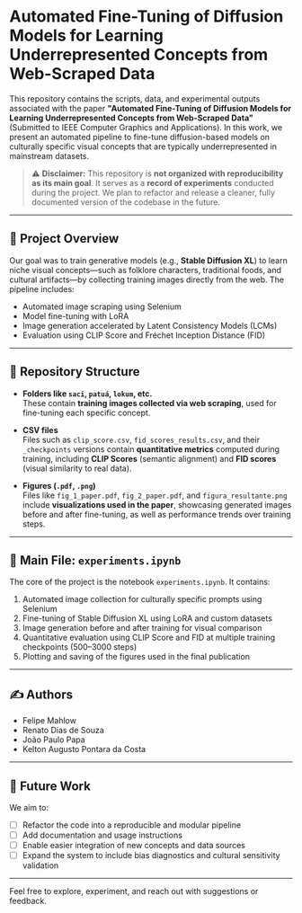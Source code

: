 # Automated Fine-Tuning of Diffusion Models for Learning Underrepresented Concepts from Web-Scraped Data

This repository contains the scripts, data, and experimental outputs associated with the paper **"Automated Fine-Tuning of Diffusion Models for Learning Underrepresented Concepts from Web-Scraped Data"** (Submitted to IEEE Computer Graphics and Applications). In this work, we present an automated pipeline to fine-tune diffusion-based models on culturally specific visual concepts that are typically underrepresented in mainstream datasets.

> ⚠️ **Disclaimer:** This repository is **not organized with reproducibility as its main goal**. It serves as a **record of experiments** conducted during the project. We plan to refactor and release a cleaner, fully documented version of the codebase in the future.

---

## 🧪 Project Overview

Our goal was to train generative models (e.g., **Stable Diffusion XL**) to learn niche visual concepts—such as folklore characters, traditional foods, and cultural artifacts—by collecting training images directly from the web. The pipeline includes:

- Automated image scraping using Selenium
- Model fine-tuning with LoRA
- Image generation accelerated by Latent Consistency Models (LCMs)
- Evaluation using CLIP Score and Fréchet Inception Distance (FID)

---

## 📁 Repository Structure

- **Folders like `saci`, `patuá`, `lokum`, etc.**  
  These contain **training images collected via web scraping**, used for fine-tuning each specific concept.

- **CSV files**  
  Files such as `clip_score.csv`, `fid_scores_results.csv`, and their `_checkpoints` versions contain **quantitative metrics** computed during training, including **CLIP Scores** (semantic alignment) and **FID scores** (visual similarity to real data).

- **Figures (`.pdf`, `.png`)**  
  Files like `fig_1_paper.pdf`, `fig_2_paper.pdf`, and `figura_resultante.png` include **visualizations used in the paper**, showcasing generated images before and after fine-tuning, as well as performance trends over training steps.
---

## 📓 Main File: `experiments.ipynb`

The core of the project is the notebook `experiments.ipynb`. It contains:

1. Automated image collection for culturally specific prompts using Selenium
2. Fine-tuning of Stable Diffusion XL using LoRA and custom datasets
3. Image generation before and after training for visual comparison
4. Quantitative evaluation using CLIP Score and FID at multiple training checkpoints (500–3000 steps)
5. Plotting and saving of the figures used in the final publication

---

## ✍️ Authors

- Felipe Mahlow  
- Renato Dias de Souza  
- João Paulo Papa  
- Kelton Augusto Pontara da Costa

---

## 📌 Future Work

We aim to:
- [ ] Refactor the code into a reproducible and modular pipeline  
- [ ] Add documentation and usage instructions  
- [ ] Enable easier integration of new concepts and data sources  
- [ ] Expand the system to include bias diagnostics and cultural sensitivity validation

---

Feel free to explore, experiment, and reach out with suggestions or feedback.
